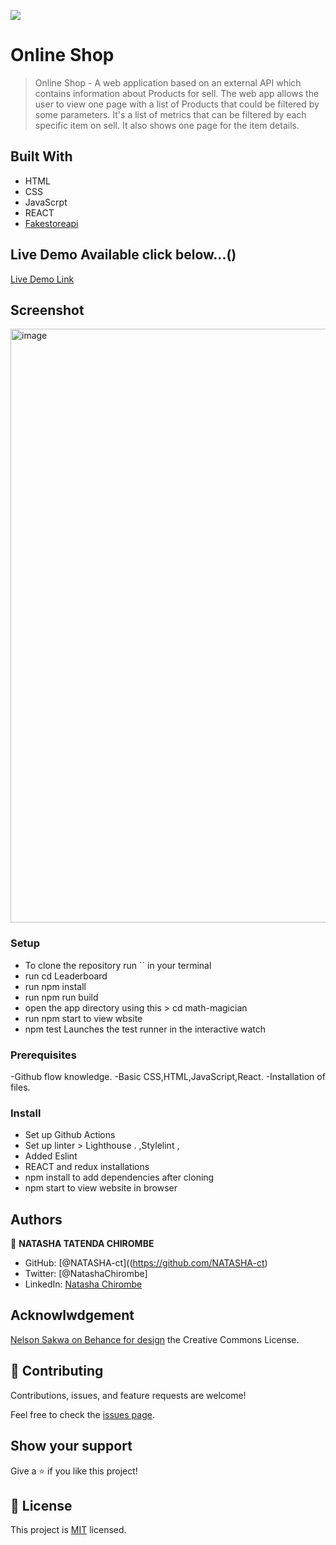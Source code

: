![](https://img.shields.io/badge/Microverse-blueviolet)

# Online Shop

> Online Shop - A web application based on an external API which contains information about Products for sell. The web app allows the user to view one page with a list of Products that could be filtered by some parameters. It's a list of metrics that can be filtered by each specific item on sell. It also shows one page for the item details.

## Built With

- HTML
- CSS
- JavaScrpt
- REACT
- [Fakestoreapi](https://fakestoreapi.com/)

## Live Demo Available click below...()

[Live Demo Link](https://prismatic-banoffee-c996a7.netlify.app)

## Screenshot
<img width="950" alt="image" src="https://user-images.githubusercontent.com/106079814/193268405-836722f5-6b4b-4966-847b-f10dca168ba6.png">


### Setup

- To clone the repository run `` in your terminal
- run cd Leaderboard
- run npm install
- run npm run build
- open the app directory using this > cd math-magician
- run npm start to view wbsite
- npm test
  Launches the test runner in the interactive watch

### Prerequisites

-Github flow knowledge.
-Basic CSS,HTML,JavaScript,React.
-Installation of files.

### Install

- Set up Github Actions
- Set up linter > Lighthouse .
  ,Stylelint ,
- Added Eslint
- REACT and redux installations
- npm install to add dependencies after cloning
- npm start to view website in browser

## Authors

👤 **NATASHA TATENDA CHIROMBE**

- GitHub: [@NATASHA-ct]((https://github.com/NATASHA-ct)
- Twitter: [@NatashaChirombe]
- LinkedIn: [Natasha Chirombe](linkedin.com/in/natasha-chirombe-1531aa17b)

## Acknowlwdgement

[Nelson Sakwa on Behance for design](https://www.behance.net/sakwadesignstudio)
the Creative Commons License.

## 🤝 Contributing

Contributions, issues, and feature requests are welcome!

Feel free to check the [issues page](../../issues/).

## Show your support

Give a ⭐️ if you like this project!

## 📝 License

This project is [MIT](./MIT.md) licensed.

